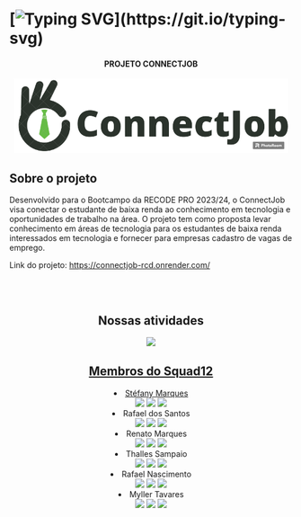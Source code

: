 # [![Typing SVG](https://readme-typing-svg.demolab.com?font=Fira+Code&pause=1000&random=false&width=435&lines=Bem-vindo(a)!+Somos+o+Squad12.)](https://git.io/typing-svg)

<div align="center">
<h4> PROJETO CONNECTJOB </h4>
</div>

<div align="center">
<img src="https://github.com/Squad12Rcd/squad12/blob/c0fcc9da502be57301a3394fb189bfc3d4f7c33b/img/2-PhotoRoom.png">
</div>

<h2> Sobre o projeto</h2> 

<p> Desenvolvido para o Bootcampo da RECODE PRO 2023/24, o ConnectJob visa conectar o estudante de baixa renda ao conhecimento em tecnologia e oportunidades de trabalho na área.
O projeto tem como proposta levar conhecimento em áreas de tecnologia para os estudantes de baixa renda interessados em tecnologia e fornecer para empresas cadastro de vagas de emprego. 
</p>

Link do projeto: https://connectjob-rcd.onrender.com/


<img align="right">
<div align="center">

<br><br>
<h2> Nossas atividades </h2>
<div align = "center">  
<a href="https://github.com/Squad12Rcd">
<img loading="lazy" height="180em" src="https://github-readme-stats.vercel.app/api/top-langs/?username=Stephmarquess&layout=compact&langs_count=7&theme=dracula&title_color=32CD32"/>

</div>  
  

  <h2> Membros do Squad12 </h2>
  <li> Stéfany Marques </li>
  <a href="https://www.linkedin.com/in/st%C3%A9fany-marques/" target="_blank"><img src="https://img.shields.io/badge/-LinkedIn-%230077B5?style=for-the-badge&logo=linkedin&logoColor=white" target="_blank"></a>
  <a href =mailto:stefany.marques06@gmail.com"><img src="https://img.shields.io/badge/-Gmail-%23333?style=for-the-badge&logo=gmail&logoColor=red" target="_blank"></a>
  <a href =""><img src="https://img.shields.io/badge/-Github-%23333?style=for-the-badge&logo=github&logoColor=white" target="_blank"></a>
  
  <li> Rafael dos Santos </li>
  <a href="https://www.linkedin.com/in/rafael-dos-santos-433950267/" target="_blank"><img src="https://img.shields.io/badge/-LinkedIn-%230077B5?style=for-the-badge&logo=linkedin&logoColor=white" target="_blank"></a>
  <a href =mailto:"><img src="https://img.shields.io/badge/-Gmail-%23333?style=for-the-badge&logo=gmail&logoColor=red" target="_blank"></a>
  <a href =""><img src="https://img.shields.io/badge/-Github-%23333?style=for-the-badge&logo=github&logoColor=white" target="_blank"></a>
  
  <li> Renato Marques </li>
  <a href="https://www.linkedin.com/in/renatomarquesdavid/" target="_blank"><img src="https://img.shields.io/badge/-LinkedIn-%230077B5?style=for-the-badge&logo=linkedin&logoColor=white" target="_blank"></a>
  <a href =mailto:renatomdavid811@gmail.com"><img src="https://img.shields.io/badge/-Gmail-%23333?style=for-the-badge&logo=gmail&logoColor=red" target="_blank"></a>
  <a href =""><img src="https://img.shields.io/badge/-Github-%23333?style=for-the-badge&logo=github&logoColor=white" target="_blank"></a>
  
  <li> Thalles Sampaio </li>
  <a href="https://www.linkedin.com/in/thallessampaio/" target="_blank"><img src="https://img.shields.io/badge/-LinkedIn-%230077B5?style=for-the-badge&logo=linkedin&logoColor=white" target="_blank"></a>
  <a href =mailto:"><img src="https://img.shields.io/badge/-Gmail-%23333?style=for-the-badge&logo=gmail&logoColor=red" target="_blank"></a>
   <a href =""><img src="https://img.shields.io/badge/-Github-%23333?style=for-the-badge&logo=github&logoColor=white" target="_blank"></a>
  
  <li> Rafael Nascimento </li>
  <a href="https://www.linkedin.com/in/rafael-nascimento61/" target="_blank"><img src="https://img.shields.io/badge/-LinkedIn-%230077B5?style=for-the-badge&logo=linkedin&logoColor=white" target="_blank"></a>
  <a href =mailto:"><img src="https://img.shields.io/badge/-Gmail-%23333?style=for-the-badge&logo=gmail&logoColor=red" target="_blank"></a>
  <a href =""><img src="https://img.shields.io/badge/-Github-%23333?style=for-the-badge&logo=github&logoColor=white" target="_blank"></a>

  <li> Myller Tavares </li>
  <a href="https://www.linkedin.com/in/myller-tavares-863937234/" target="_blank"><img src="https://img.shields.io/badge/-LinkedIn-%230077B5?style=for-the-badge&logo=linkedin&logoColor=white" target="_blank"></a>
  <a href =mailto:"><img src="https://img.shields.io/badge/-Gmail-%23333?style=for-the-badge&logo=gmail&logoColor=red" target="_blank"></a>
  <a href ="https://github.com/MyllerT"><img src="https://img.shields.io/badge/-Github-%23333?style=for-the-badge&logo=github&logoColor=white" target="_blank"></a>
  
</div>
